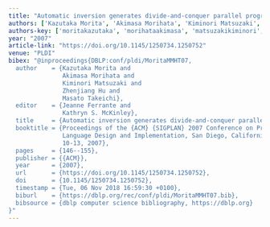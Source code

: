 ```yaml
---
title: "Automatic inversion generates divide-and-conquer parallel programs"
authors: ['Kazutaka Morita', 'Akimasa Morihata', 'Kiminori Matsuzaki', 'Zhenjiang Hu', 'Masato Takeichi']
authors-key: ['moritakazutaka', 'morihataakimasa', 'matsuzakikiminori', 'huzhenjiang', 'takeichimasato']
year: "2007"
article-link: "https://doi.org/10.1145/1250734.1250752"
venue: "PLDI"
bibex: "@inproceedings{DBLP:conf/pldi/MoritaMMHT07,
  author    = {Kazutaka Morita and
               Akimasa Morihata and
               Kiminori Matsuzaki and
               Zhenjiang Hu and
               Masato Takeichi},
  editor    = {Jeanne Ferrante and
               Kathryn S. McKinley},
  title     = {Automatic inversion generates divide-and-conquer parallel programs},
  booktitle = {Proceedings of the {ACM} {SIGPLAN} 2007 Conference on Programming
               Language Design and Implementation, San Diego, California, USA, June
               10-13, 2007},
  pages     = {146--155},
  publisher = {{ACM}},
  year      = {2007},
  url       = {https://doi.org/10.1145/1250734.1250752},
  doi       = {10.1145/1250734.1250752},
  timestamp = {Tue, 06 Nov 2018 16:59:30 +0100},
  biburl    = {https://dblp.org/rec/conf/pldi/MoritaMMHT07.bib},
  bibsource = {dblp computer science bibliography, https://dblp.org}
}"
---
```

